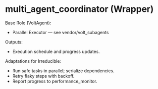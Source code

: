 # multi_agent_coordinator (Wrapper)

Base Role (VoltAgent):
- Parallel Executor — see vendor/volt_subagents

Outputs:
- Execution schedule and progress updates.

Adaptations for Irreducible:
- Run safe tasks in parallel; serialize dependencies.
- Retry flaky steps with backoff.
- Report progress to performance_monitor.
